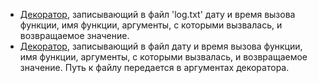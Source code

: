 * [Декоратор](1_decorator.py), записывающий в файл 'log.txt' дату и время вызова функции, имя функции, аргументы, с которыми вызвалась, и возвращаемое значение.
* [Декоратор](2_decorator_path.py), записывающий в файл дату и время вызова функции, имя функции, аргументы, с которыми вызвалась, и возвращаемое значение. Путь к файлу передается в аргументах декоратора.
